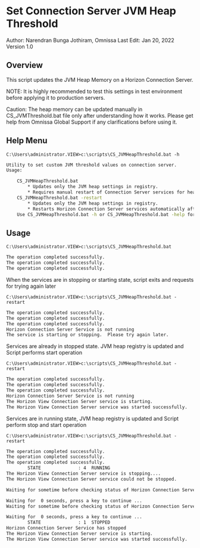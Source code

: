 # Set Connection Server JVM Heap Threshold

Author: Narendran Bunga Jothiram, Omnissa
Last Edit: Jan 20, 2022
Version 1.0

## Overview
<!-- Summary Start -->
This script updates the JVM Heap Memory on a Horizon Connection Server.
<!-- Summary End -->

NOTE: It is highly recommended to test this settings in test environment before applying it to production servers.

Caution: The heap memory can be updated manually in CS_JVMThreshold.bat file only after understanding how it works.  Please get help from Omnissa Global Support if any clarifications before using it.

## Help Menu

`C:\Users\administrator.VIEW>c:\scripts\CS_JVMHeapThreshold.bat -h`

```sh
Utility to set custom JVM threshold values on connection server.
Usage:

    CS_JVMHeapThreshold.bat
        * Updates only the JVM heap settings in registry.
        * Requires manual restart of Connection Server services for heap settings to take effect.
    CS_JVMHeapThreshold.bat -restart
        * Updates only the JVM heap settings in registry.
        * Restarts Horizon Connection Server services automatically after updating the registry
    Use CS_JVMHeapThreshold.bat -h or CS_JVMHeapThreshold.bat -help for help
```

## Usage

`C:\Users\administrator.VIEW>c:\scripts\CS_JVMHeapThreshold.bat`

```sh
The operation completed successfully.
The operation completed successfully.
The operation completed successfully.
```

When the services are in stopping or starting state, script exits and requests for trying again later

`C:\Users\administrator.VIEW>c:\scripts\CS_JVMHeapThreshold.bat -restart`

```sh
The operation completed successfully.
The operation completed successfully.
The operation completed successfully.
Horizon Connection Server Service is not running
The service is starting or stopping.  Please try again later.
```

Services are already in stopped state. JVM heap registry is updated and Script performs start operation

`C:\Users\administrator.VIEW>c:\scripts\CS_JVMHeapThreshold.bat -restart`

```sh
The operation completed successfully.
The operation completed successfully.
The operation completed successfully.
Horizon Connection Server Service is not running
The Horizon View Connection Server service is starting.
The Horizon View Connection Server service was started successfully.
```

Services are in running state, JVM heap registry is updated and Script perform stop and start operation

`C:\Users\administrator.VIEW>c:\scripts\CS_JVMHeapThreshold.bat -restart`

```sh
The operation completed successfully.
The operation completed successfully.
The operation completed successfully.
        STATE              : 4  RUNNING
The Horizon View Connection Server service is stopping....
The Horizon View Connection Server service could not be stopped.

Waiting for sometime before checking status of Horizon Connection Server Service

Waiting for  0 seconds, press a key to continue ...
Waiting for sometime before checking status of Horizon Connection Server Service

Waiting for  0 seconds, press a key to continue ...
        STATE              : 1  STOPPED
Horizon Connection Server Service has stopped
The Horizon View Connection Server service is starting.
The Horizon View Connection Server service was started successfully.
```

